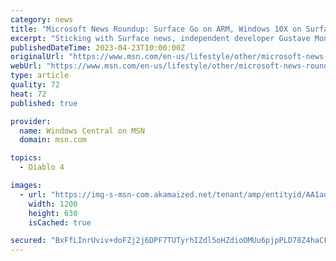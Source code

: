 ```yaml
---
category: news
title: "Microsoft News Roundup: Surface Go on ARM, Windows 10X on Surface Duo, Diablo 4 Server Slam, and more"
excerpt: "Sticking with Surface news, independent developer Gustave Monce managed to get Windows 10X to run on both displays of the original Surface Duo. That device is meant to run Android ..."
publishedDateTime: 2023-04-23T10:00:00Z
originalUrl: "https://www.msn.com/en-us/lifestyle/other/microsoft-news-roundup-surface-go-on-arm-windows-10x-on-surface-duo-diablo-4-server-slam-and-more/ar-AA1adY8z"
webUrl: "https://www.msn.com/en-us/lifestyle/other/microsoft-news-roundup-surface-go-on-arm-windows-10x-on-surface-duo-diablo-4-server-slam-and-more/ar-AA1adY8z"
type: article
quality: 72
heat: 72
published: true

provider:
  name: Windows Central on MSN
  domain: msn.com

topics:
  - Diablo 4

images:
  - url: "https://img-s-msn-com.akamaized.net/tenant/amp/entityid/AA1adO7h.img?h=630&w=1200&m=6&q=60&o=t&l=f&f=jpg"
    width: 1200
    height: 630
    isCached: true

secured: "BxFfLInrUviv+doFZj2j6DPF7TUTyrhIZdl5oHZdioOMUu6pjpPLD78Z4haCF1Yy+BX7D3/dgpFAt/lF0evxvBMMotSAtnpvhDM/4aw4v4n9lt9ulTrgZiObnT35uQ2y0HoZs901vLZVtEcP7TXoKyMj6Xj0hu4Ps7EN4rOHBYLo6O4AoLA7wU1XjC5hosJPIvEl30s6QIlo5PFSWmLt4NGDJn5VApiPWBPBNFWTziwRtgiRgbC6nYrJA495yHYdJ2qWvr60t1BlXCbau59mvGD13dEKL2Uu8f7+zKdR1b5bnTGBJD4YR9Gf3xZxm1lGurTO5Zc6K+8ouLk+jLic9CvFhl7YeV6aCr1q7CxkvaU=;8bRon+DdKPl16l0UuvdTpQ=="
---
```


